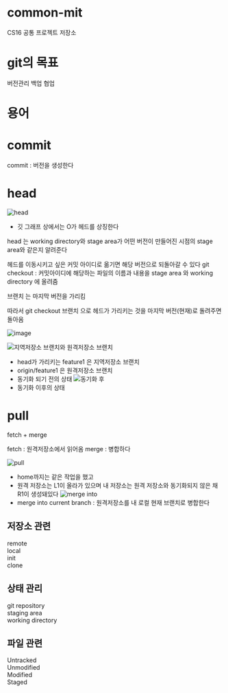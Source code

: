 # common-mit
CS16 공통 프로젝트 저장소

# git의 목표
버전관리
백업
협업

# 용어

# commit
commit : 버전을 생성한다 

# head 
![head](https://user-images.githubusercontent.com/86706366/221490954-94a9747f-d13e-40a3-a6d5-340446c8417b.png)
- 깃 그래프 상에서는 O가 헤드를 상징한다

head 는 
working directory와 stage area가 어떤 버전이 만들어진 시점의 stage area와 같은지 알려준다

헤드를 이동시키고 싶은 커밋 아이디로 옮기면 해당 버전으로 되돌아갈 수 있다
git checkout : 커밋아이디에 해당하는 파일의 이름과 내용을 stage area 와 working directory 에 올려줌

브랜치 는 
마지막 버전을 가리킴

따라서 git checkout 브랜치 으로 헤드가 가리키는 것을 마지막 버전(현재)로 돌려주면 돌아옴

![image](https://user-images.githubusercontent.com/86706366/221496742-31aaa0d3-0ba7-4f5e-ae61-e14a7ccdf3b5.png)

![지역저장소 브랜치와 원격저장소 브랜치](https://user-images.githubusercontent.com/86706366/221497004-1325a55a-5920-46ee-8adf-b7142b1a5d59.png)
- head가 가리키는 feature1 은 지역저장소 브랜치
- origin/feature1 은 원격저장소 브랜치
- 동기화 되기 전의 상태 
![동기화 후](https://user-images.githubusercontent.com/86706366/221497638-d05aa6c7-e703-479b-854a-353f06976e98.png)
- 동기화 이후의 상태
# pull
fetch + merge

fetch : 원격저장소에서 읽어옴
merge : 병합하다

![pull](https://user-images.githubusercontent.com/86706366/221501427-054cd4e3-a21f-4d50-86b5-98169ec66530.png)
- home까지는 같은 작업을 했고 
- 원격 저장소는 L1이 올라가 있으며 내 저장소는 원격 저장소와 동기화되지 않은 채 R1이 생성돼있다
![merge into](https://user-images.githubusercontent.com/86706366/221502076-14fa1b6f-4bcf-4546-af02-f8ede4936557.png)
- merge into current branch : 원격저장소를 내 로컬 현재 브랜치로 병합한다

## 저장소 관련
remote	
local	
init	
clone	

## 상태 관리
git repository	
staging area	
working directory	

## 파일 관련
Untracked	
Unmodified	
Modified	
Staged	

